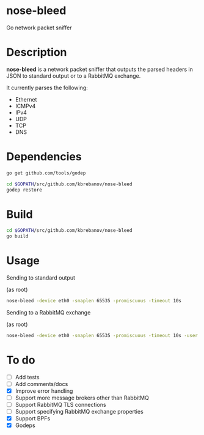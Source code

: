 nose-bleed
==========

Go network packet sniffer

Description
===========

**nose-bleed** is a network packet sniffer that outputs the parsed headers in JSON to standard
output or to a RabbitMQ exchange.

It currently parses the following:

  - Ethernet
  - ICMPv4
  - IPv4
  - UDP
  - TCP
  - DNS

Dependencies
============

```bash
go get github.com/tools/godep

cd $GOPATH/src/github.com/kbrebanov/nose-bleed
godep restore
```

Build
=====

```bash
cd $GOPATH/src/github.com/kbrebanov/nose-bleed
go build
```

Usage
=====

Sending to standard output

(as root)
```bash
nose-bleed -device eth0 -snaplen 65535 -promiscuous -timeout 10s
```

Sending to a RabbitMQ exchange

(as root)
```bash
nose-bleed -device eth0 -snaplen 65535 -promiscuous -timeout 10s -user guest -passwd guest -server localhost:5672 -exchange packets
```

To do
=====
- [ ] Add tests
- [ ] Add comments/docs
- [x] Improve error handling
- [ ] Support more message brokers other than RabbitMQ
- [ ] Support RabbitMQ TLS connections
- [ ] Support specifying RabbitMQ exchange properties
- [x] Support BPFs
- [x] Godeps
